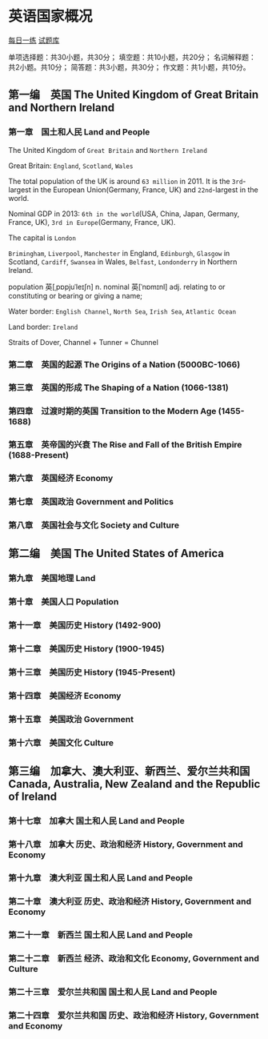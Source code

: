# 英语国家概况

[每日一练](https://www.educity.cn/tiku/dp106110011434-1.html)
[试题库](https://www.educity.cn/tiku/stk106110011434-1.html)

单项选择题：共30小题，共30分；
填空题：共10小题，共20分；
名词解释题：共2小题。共10分；
简答题：共3小题，共30分；
作文题：共1小题，共10分。

## 第一编　英国 The United Kingdom of Great Britain and Northern Ireland
### 第一章　国土和人民 Land and People

The United Kingdom of `Great Britain` and `Northern Ireland`

Great Britain: `England`, `Scotland`, `Wales`

The total population of the UK is around `63 million` in 2011. It is the `3rd`-largest in the European Union(Germany, France, UK) and `22nd`-largest in the world.

Nominal GDP in 2013: `6th in the world`(USA, China, Japan, Germany, France, UK), `3rd in Europe`(Germany, France, UK).

The capital is `London`

`Brimingham`, `Liverpool`, `Manchester` in England, `Edinburgh`, `Glasgow` in Scotland, `Cardiff`, `Swansea` in Wales, `Belfast`, `Londonderry` in Northern Ireland.

population 英[ˌpɒpjuˈleɪʃn] n.
nominal 英[ˈnɒmɪnl] adj. relating to or constituting or bearing or giving a name;

Water border: `English Channel`, `North Sea`, `Irish Sea`, `Atlantic Ocean`

Land border: `Ireland`

Straits of Dover, Channel + Tunner = Chunnel

### 第二章　英国的起源 The Origins of a Nation (5000BC-1066)
### 第三章　英国的形成 The Shaping of a Nation (1066-1381)
### 第四章　过渡时期的英国 Transition to the Modern Age (1455-1688)
### 第五章　英帝国的兴衰 The Rise and Fall of the British Empire (1688-Present)
### 第六章　英国经济 Economy
### 第七章　英国政治 Government and Politics
### 第八章　英国社会与文化 Society and Culture
## 第二编　美国 The United States of America
### 第九章　美国地理 Land
### 第十章　美国人口 Population
### 第十一章　美国历史 History  (1492-900)
### 第十二章　美国历史 History  (1900-1945)
### 第十三章　美国历史 History  (1945-Present)
### 第十四章　美国经济 Economy
### 第十五章　美国政治 Government
### 第十六章　美国文化 Culture
## 第三编　加拿大、澳大利亚、新西兰、爱尔兰共和国 Canada, Australia, New Zealand and the Republic of Ireland
### 第十七章　加拿大 国土和人民 Land and People
### 第十八章　加拿大 历史、政治和经济 History, Government and Economy
### 第十九章　澳大利亚 国土和人民 Land and People
### 第二十章　澳大利亚 历史、政治和经济 History, Government and Economy
### 第二十一章　新西兰 国土和人民 Land and People
### 第二十二章　新西兰 经济、政治和文化 Economy, Government and Culture
### 第二十三章　爱尔兰共和国 国土和人民 Land and People
### 第二十四章　爱尔兰共和国 历史、政治和经济 History, Government and Economy